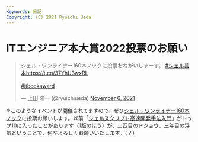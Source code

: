 ```yaml
---
Keywords: 日記
Copyright: (C) 2021 Ryuichi Ueda
---
```


# ITエンジニア本大賞2022投票のお願い

<blockquote class="twitter-tweet"><p lang="ja" dir="ltr">シェル・ワンライナー160本ノックに投票おねがいしまーす。 <a href="https://twitter.com/hashtag/%E3%82%B7%E3%82%A7%E3%83%AB%E8%8A%B8%E6%9C%AC?src=hash&amp;ref_src=twsrc%5Etfw">#シェル芸本</a><a href="https://t.co/37YhU3wxRL">https://t.co/37YhU3wxRL</a><br><br> <a href="https://twitter.com/hashtag/itbookaward?src=hash&amp;ref_src=twsrc%5Etfw">#itbookaward</a></p>&mdash; 上田 隆一 (@ryuichiueda) <a href="https://twitter.com/ryuichiueda/status/1456809502141927428?ref_src=twsrc%5Etfw">November 6, 2021</a></blockquote> <script async src="https://platform.twitter.com/widgets.js" charset="utf-8"></script>

↑このようなイベントが開催されてますので、ぜひ[シェル・ワンライナー160本ノック](https://gihyo.jp/book/2021/978-4-297-12267-6)に投票お願いします。以前「[シェルスクリプト高速開発手法入門](/?page=bashcms2)」がトップ10に入ったことがあります（1版のほう）が、二匹目のドジョウ、三年目の浮気ということで、何卒よろしくお願いいたします。（？）
